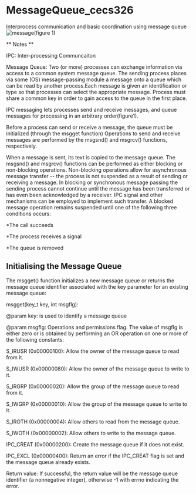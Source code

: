 # MessageQueue_cecs326
Interprocess communication and basic coordination using message queue
![message](https://user-images.githubusercontent.com/13907836/35985602-db61a2d8-0cab-11e8-9e72-f49e184b447e.gif)(figure 1)

** Notes **

IPC: Inter-processing Communcaiton

Message Queue: Two (or more) processes can exchange information via access to a common system message queue. The sending process places via some (OS) message-passing module a message onto a queue which can be read by another process.Each message is given an identification or type so that processes can select the appropriate message. Process must share a common key in order to gain access to the queue in the first place.

IPC messaging lets processes send and receive messages, and queue messages for processing in an arbitrary order(figure1).

Before a process can send or receive a message, the queue must be initialized (through the msgget function) Operations to send and receive messages are performed by the msgsnd() and msgrcv() functions, respectively. 

When a message is sent, its text is copied to the message queue. The msgsnd() and msgrcv() functions can be performed as either blocking or non-blocking operations. Non-blocking operations allow for asynchronous message transfer -- the process is not suspended as a result of sending or receiving a message. In blocking or synchronous message passing the sending process cannot continue until the message has been transferred or has even been acknowledged by a receiver. IPC signal and other mechanisms can be employed to implement such transfer. A blocked message operation remains suspended until one of the following three conditions occurs: 

  *The call succeeds

  *The process receives a signal
  
  *The queue is removed

## Initialising the Message Queue 
The msgget() function initializes a new message queue or returns the message queue identifier associated with the key parameter for an existing message queue: 

msgget(key_t key, int msgflg):

@param key: is used to identify a message queue

@param msgflg: Operations and permissions flag. The value of msgflg is either zero or is obtained by performing an OR operation on one or more of the following constants: 

S_IRUSR (0x00000100): Allow the owner of the message queue to read from it.

S_IWUSR (0x00000080): Allow the owner of the message queue to write to it.

S_IRGRP (0x00000020): Allow the group of the message queue to read from it.

S_IWGRP (0x00000010): Allow the group of the message queue to write to it.

S_IROTH (0x00000004): Allow others to read from the message queue.

S_IWOTH (0x00000002): Allow others to write to the message queue.

IPC_CREAT (0x00000200): Create the message queue if it does not exist.

IPC_EXCL (0x00000400): Return an error if the IPC_CREAT flag is set and the message queue already exists.

Return value: If successful, the return value will be the message queue identifier (a nonnegative integer), otherwise -1 with errno indicating the error. 


